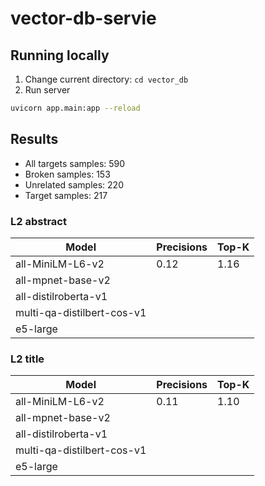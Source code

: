 # vector-db-servie

## Running locally

1. Change current directory: `cd vector_db` 
2. Run server
```bash
uvicorn app.main:app --reload
```

## Results
- All targets samples: 590
- Broken samples: 153
- Unrelated samples: 220
- Target samples: 217

### L2 abstract
| Model                      | Precisions | Top-K |
| -------------------------- | ---------- | ----- |
| all-MiniLM-L6-v2           | 0.12       | 1.16  |
| all-mpnet-base-v2          |            |       |
| all-distilroberta-v1       |            |       |
| multi-qa-distilbert-cos-v1 |            |       |
| e5-large                   |            |       |

### L2 title
| Model                      | Precisions | Top-K |
| -------------------------- | ---------- | ----- |
| all-MiniLM-L6-v2           | 0.11       | 1.10  |
| all-mpnet-base-v2          |            |       |
| all-distilroberta-v1       |            |       |
| multi-qa-distilbert-cos-v1 |            |       |
| e5-large                   |            |       |
